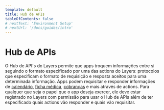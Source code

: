 ```yaml
---
template: default
title: Hub de APIs
tableOfContents: false
# nextText: 'Environment Setup'
# nextUrl: '/docs/guides/intro'
---
```


# Hub de APIs

O Hub de API's do Layers permite que apps troquem informações entre si seguindo o formato especificado por uma das actions do Layers: protocolos que especificam o formato de requisição e resposta aceitos para uma determinada informação. Apps podem requisitar e responder informações de [calendário](/../../api/apihub/@layersCalendargetRelated/post), [ficha médica](/../../api/apihub/@layershealthMedicalRecordgetRelated/post), [cobranças](/../../api/apihub/@layerspaymentsPayablesgetRelated/post) e mais através de actions. Para qualquer que seja o papel que o app deseja exercer, ele deve estar registrado no Layers com permissão para usar o Hub de APIs além de ter especificado quais actions vão responder e quais vão requisitar.